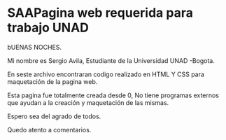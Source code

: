 # SAAPagina web requerida para trabajo UNAD


bUENAS NOCHES.

Mi nombre es Sergio Avila, Estudiante de la Universidad UNAD -Bogota. 

En seste archivo encontraran codigo realizado en HTML Y CSS para maquetación de la pagina web.

Esta pagina fue totalmente creada desde 0, No tiene programas externos que ayudan a la creación y maquetación de las mismas.

Espero sea del agrado de todos.

Quedo atento a comentarios.
